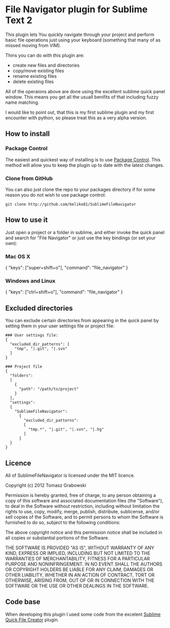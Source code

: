 # File Navigator plugin for Sublime Text 2

This plugin lets You quickly navigate through your project and perform basic file operations
just using your keyboard (something that many of as missed moving from VIM).

Thins you can do with this plugin are:

- create new files and directories
- copy/move existing files
- rename existing files
- delete existing files

All of the operaions above are done using the excellent sublime quick panel window.
This means you get all the usuall benifits of that including fuzzy name matching.

I would like to point out, that this is my first sublime plugin and my first encounter
with python, so please treat this as a very alpha version.

## How to install

### Package Control

The easiest and quickest way of installing is to use [Package Control](http://wbond.net/sublime_packages/package_control).
This method will allow you to keep the plugin up to date with the latest changes.

### Clone from GitHub

You can also just clone the repo to your packages directory if for some reason you do not wish to use package control:

    git clone http://github.com/belike81/SublimeFileNavigator

## How to use it

Just open a project or a folder in sublime, and either invoke the quick panel and search for "File Navigator" or
just use the key bindings (or set your own):

  ### Mac OS X
  { "keys": ["super+shift+o"], "command": "file_navigator" }

  ### Windows and Linux
  { "keys": ["ctrl+shift+o"], "command": "file_navigator" }

## Excluded directories

You can exclude certain directories from appearing in the quick panel by setting them in your user settings file
or project file:

    ### User settings file:
    {
      "excluded_dir_patterns": [
        "tmp", "|.git", "|.svn"
      ]
    }

    ### Project file
    {
      "folders":
      [
        {
          "path": "/path/to/project"
        }
      ],
      "settings":
      {
        "SublimeFileNavigator":
          {
            "excluded_dir_patterns":
            [
              "tmp.*", "|.git", "|.svn", "|.hg"
            ]
          }
      }
    }

## Licence

All of SublimeFileNavigator is licensed under the MIT licence.

  Copyright (c) 2012 Tomasz Grabowski 

  Permission is hereby granted, free of charge, to any person obtaining a copy
  of this software and associated documentation files (the "Software"), to deal
  in the Software without restriction, including without limitation the rights
  to use, copy, modify, merge, publish, distribute, sublicense, and/or sell
  copies of the Software, and to permit persons to whom the Software is
  furnished to do so, subject to the following conditions:

  The above copyright notice and this permission notice shall be included in
  all copies or substantial portions of the Software.

  THE SOFTWARE IS PROVIDED "AS IS", WITHOUT WARRANTY OF ANY KIND, EXPRESS OR
  IMPLIED, INCLUDING BUT NOT LIMITED TO THE WARRANTIES OF MERCHANTABILITY,
  FITNESS FOR A PARTICULAR PURPOSE AND NONINFRINGEMENT. IN NO EVENT SHALL THE
  AUTHORS OR COPYRIGHT HOLDERS BE LIABLE FOR ANY CLAIM, DAMAGES OR OTHER
  LIABILITY, WHETHER IN AN ACTION OF CONTRACT, TORT OR OTHERWISE, ARISING FROM,
  OUT OF OR IN CONNECTION WITH THE SOFTWARE OR THE USE OR OTHER DEALINGS IN
  THE SOFTWARE.

## Code base
When developing this plugin I used some code from the excelent [Sublime Quick File Creator](https://github.com/noklesta/SublimeQuickFileCreator)
plugin.